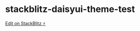 # stackblitz-daisyui-theme-test

[Edit on StackBlitz ⚡️](https://stackblitz.com/edit/stackblitz-starters-pl5huy)